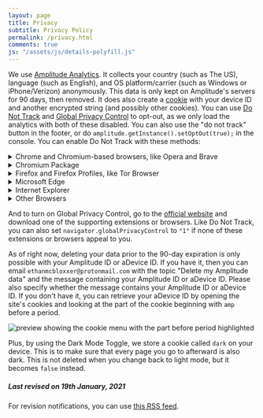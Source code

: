 ```yaml
---
layout: page
title: Privacy
subtitle: Privacy Policy
permalink: /privacy.html
comments: true
js: "/assets/js/details-polyfill.js"
---
```


We use [Amplitude Analytics](https://amplitude.com). It collects your country (such as The US), language (such as English), and OS platform/carrier (such as Windows or iPhone/Verizon) anonymously. This data is only kept on Amplitude's servers for 90 days, then removed. It does also create a [cookie](https://www.allaboutcookies.org) with your device ID and another encrypted string (and possibly other cookies). You can use [Do Not Track](http://www.w3.org/TR/tracking-dnt/) and [Global Privacy Control](https://globalprivacycontrol.org/) to opt-out, as we only load the analytics with both of these disabled. You can also use the "do not track" button in the footer, or do `amplitude.getInstance().setOptOut(true);` in the console. You can enable Do Not Track with these methods:

<details>
<summary>Chrome and Chromium-based browsers, like Opera and Brave</summary>

Step 1: Open your <a href="chrome://settings/cookies#doNotTrack">settings page</a><br>
Step 2: Turn on <strong>Send a "Do not track" request with your browsing traffic</strong><br>
<img src="/assets/img/embed/dnt-chrome.png"/>

</details>


<details>
<summary>Chromium Package</summary>

Step 1: Open your <a href="chrome://settings/privacy">settings page</a><br>
Step 2: Click <strong>More</strong><br>
Step 3: Turn on <strong>Send a "Do Not Track" request with your browsing traffic</strong><br>
<img src="/assets/img/embed/dnt-chromium.png/>

</details>


<details>
<summary>Firefox and Firefox Profiles, like Tor Browser</summary>

Step 1: Open your <a href="about:preferences#privacy">settings page</a><br>
Step 2: Scroll down to <strong>Send websites a "Do Not Track" signal that you don't want to be tracked</strong><br>
Step 3: Toggle <strong>Always</strong><br>
<img src="/assets/img/embed/dnt-firefox.png"/>

</details>


<details>
<summary>Microsoft Edge</summary>

Step 1: Open your <a href="edge://settings/privacy">settings page</a><br>
Step 2: Scroll down to <strong>Privacy</strong><br>
Step 3: Turn on <strong>Send "Do Not Track" requests</strong><br>
<img src="/assets/img/embed/dnt-edge.png"/>

</details>


<details>
<summary>Internet Explorer</summary>

Step 1: Click on the gear near the top right<br>
Step 2: Hover over <strong>Safety</strong><br>
Step 3: Click <strong>Turn on Do Not Track requests</strong><br>
<img src="/assets/img/embed/dnt-ie.png"/>

</details>


<details>
<summary>Other Browsers</summary>

We don't have every browser here, so please look up how to turn on Do Not Track requests for your browser, or look in its settings. If you can't find anything about it, try setting <code>navigator.doNotTrack</code> to <code>"1"</code> in its source code or flag settings.

</details>

And to turn on Global Privacy Control, go to the [official website](https://globalprivacycontrol.org/#download) and download one of the supporting extensions or browsers. Like Do Not Track, you can also set `navigator.globalPrivacyControl` to `"1"` if none of these extensions or browsers appeal to you.

As of right now, deleting your data prior to the 90-day expiration is only possible with your Amplitude ID or aDevice ID. If you have it, then you can email `ethanmcbloxxer@protonmail.com` with the topic "Delete my Amplitude data" and the message containing your Amplitude ID or aDevice ID. Please also specify whether the message contains your Amplitude ID or aDevice ID. If you don't have it, you can retrieve your aDevice ID by opening the site's cookies and looking at the part of the cookie beginning with `amp` before a period.

![preview showing the cookie menu with the part before period highlighted](/assets/img/embed/privacy-cookie-menu.png)


Plus, by using the Dark Mode Toggle, we store a cookie called `dark` on your device. This is to make sure that every page you go to afterward is also dark. This is not deleted when you change back to light mode, but it becomes `false` instead.

##### Last revised on 19th January, 2021
For revision notifications, you can use [this RSS feed](/privacy-updates.xml).
